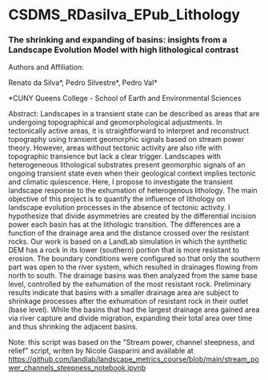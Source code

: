 # CSDMS_RDasilva_EPub_Lithology
### The shrinking and expanding of basins: insights from a Landscape Evolution Model with high lithological contrast
 
Authors and Affiliation: 

Renato da Silva*, 
Pedro Silvestre*, 
Pedro Val* 

*CUNY Queens College - School of Earth and Environmental Sciences

Abstract:
Landscapes in a transient state can be described as areas that are undergoing topographical and geomorphological adjustments. In tectonically active areas, it is straightforward to interpret and reconstruct topography using transient geomorphic signals based on stream power theory. However, areas without tectonic activity are also rife with topographic transience but lack a clear trigger. Landscapes with heterogeneous lithological substrates present geomorphic signals of an ongoing transient state even when their geological context implies tectonic and climatic quiescence. Here, I propose to investigate the transient landscape response to the exhumation of heterogenous lithology. The main objective of this project is to quantify the influence of lithology on landscape evolution processes in the absence of tectonic activity. I hypothesize that divide asymmetries are created by the differential incision power each basin has at the lithologic transition. The differences are a function of the drainage area and the distance crossed over the resistant rocks. Our work is based on a LandLab simulation in which the synthetic DEM has a rock in its lower (southern) portion that is more resistant to erosion. The boundary conditions were configured so that only the southern part was open to the river system, which resulted in drainages flowing from north to south. The drainage basins was then analyzed from the same base level, controlled by the exhumation of the most resistant rock. Preliminary results indicate that basins with a smaller drainage area are subject to shrinkage processes after the exhumation of resistant rock in their outlet (base level). While the basins that had the largest drainage area gained area via river capture and divide migration, expanding their total area over time and thus shrinking the adjacent basins.

Note: this script was based on the "Stream power, channel steepness, and relief" script, writen by Nicole Gasparini and available at https://github.com/landlab/landscape_metrics_course/blob/main/stream_power_channels_steepness_notebook.ipynb
